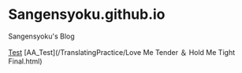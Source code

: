 # Sangensyoku.github.io
Sangensyoku's Blog

[Test](/TranslatingPractice/test.md)
[AA_Test](/TranslatingPractice/Love Me Tender ＆ Hold Me Tight Final.html)

